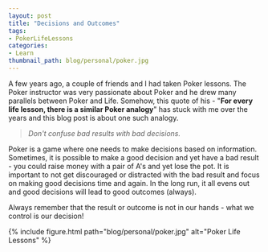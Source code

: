 ```yaml
---
layout: post
title: "Decisions and Outcomes"
tags:
- PokerLifeLessons
categories:
- Learn
thumbnail_path: blog/personal/poker.jpg
---
```


A few years ago, a couple of friends and I had taken Poker lessons. The Poker instructor was very passionate about Poker and he drew many parallels between Poker and Life. Somehow, this quote of his - "**For every life lesson, there is a similar Poker analogy**" has stuck with me over the years and this blog post is about one such analogy.

> *Don't confuse bad results with bad decisions.*

Poker is a game where one needs to make decisions based on information. Sometimes, it is possible to make a good decision and yet have a bad result - you could raise money with a pair of A's and yet lose the pot. It is important to not get discouraged or distracted with the bad result and focus on making good decisions time and again. In the long run, it all evens out and good decisions will lead to good outcomes (always).

Always remember that the result or outcome is not in our hands - what we control is our decision! 

{% include figure.html path="blog/personal/poker.jpg" alt="Poker Life Lessons" %} 